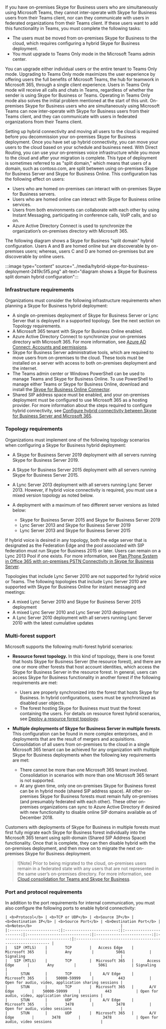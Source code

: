 If you have on-premises Skype for Business users who are simultaneously using Microsoft Teams, they cannot inter-operate with Skype for Business users from their Teams client, nor can they communicate with users in federated organizations from their Teams client. If these users want to add this functionality in Teams, you must complete the following tasks:

 *  The users must be moved from on-premises Skype for Business to the cloud, which requires configuring a hybrid Skype for Business deployment.
 *  You must upgrade to Teams Only mode in the Microsoft Teams admin center.

You can upgrade either individual users or the entire tenant to Teams Only mode. Upgrading to Teams Only mode maximizes the user experience by offering users the full benefits of Microsoft Teams, the hub for teamwork in Microsoft 365, through a single client experience. Users in Teams Only mode will receive all calls and chats in Teams, regardless of whether the sender is using Skype for Business or Teams. Operating in Teams Only mode also solves the initial problem mentioned at the start of this unit. On-premises Skype for Business users who are simultaneously using Microsoft Teams can now inter-operate with Skype for Business users from their Teams client, and they can communicate with users in federated organizations from their Teams client.

Setting up hybrid connectivity and moving all users to the cloud is required before you decommission your on-premises Skype for Business deployment. Once you have set up hybrid connectivity, you can move your users to the cloud based on your schedule and business need. With Direct Routing, you can use your on-premises voice infrastructure while you move to the cloud and after your migration is complete. This type of deployment is sometimes referred to as "split domain," which means that users of a domain, such as contoso.com, are split between using on-premises Skype for Business Server and Skype for Business Online. This configuration has the following effect on users:<br>

 *  Users who are homed on-premises can interact with on-premises Skype for Business servers.
 *  Users who are homed online can interact with Skype for Business online services.
 *  Users from both environments can collaborate with each other by using Instant Messaging, participating in conference calls, VoIP calls, and so on.
 *  Azure Active Directory Connect is used to synchronize the organization’s on-premises directory with Microsoft 365.

The following diagram shows a Skype for Business "split domain" hybrid configuration. Users A and B are homed online but are discoverable by on-premises users; whereas, users C and D are homed on-premises but are discoverable by online users.

:::image type="content" source="../media/hybrid-skype-for-business-deployment-2419c5f5.png" alt-text="diagram shows a Skype for Business split domain hybrid configuration":::


### Infrastructure requirements

Organizations must consider the following infrastructure requirements when planning a Skype for Business hybrid deployment:

 *  A single on-premises deployment of Skype for Business Server or Lync Server that is deployed in a supported topology. See the next section on Topology requirements.
 *  A Microsoft 365 tenant with Skype for Business Online enabled.
 *  Azure Active Directory Connect to synchronize your on-premises directory with Microsoft 365. For more information, see [Azure AD Connect: Accounts and permissions](https://aka.ms/AA4jz5u?azure-portal=true).
 *  Skype for Business Server administrative tools, which are required to move users from on-premises to the cloud. These tools must be installed on a server with access to both on-premises deployment and the internet.
 *  The Teams admin center or Windows PowerShell can be used to manage Teams and Skype for Business Online. To use PowerShell to manage either Teams or Skype for Business Online, download and install the [Skype for Business Online Connector](https://aka.ms/AA4jz6e?azure-portal=true).
 *  Shared SIP address space must be enabled, and your on-premises deployment must be configured to use Microsoft 365 as a hosting provider. For more information about the steps required to configure hybrid connectivity, see [Configure hybrid connectivity between Skype for Business Server and Microsoft 365](https://aka.ms/AA4jz5w?azure-portal=true).

### Topology requirements

Organizations must implement one of the following topology scenarios when configuring a Skype for Business hybrid deployment:

 *  A Skype for Business Server 2019 deployment with all servers running Skype for Business Server 2019.
 *  A Skype for Business Server 2015 deployment with all servers running Skype for Business Server 2015.
 *  A Lync Server 2013 deployment with all servers running Lync Server 2013. However, if hybrid voice connectivity is required, you must use a mixed version topology as noted below.
 *  A deployment with a maximum of two different server versions as listed below:
    
     *  Skype for Business Server 2015 and Skype for Business Server 2019
     *  Lync Server 2013 and Skype for Business Server 2019
     *  Lync Server 2013 and Skype for Business Server 2015

If hybrid voice is desired in any topology, both the edge server that is designated as the Federation Edge and the pool associated with SIP federation must run Skype for Business 2015 or later. Users can remain on a Lync 2013 Pool if one exists. For more information, see [Plan Phone System in Office 365 with on-premises PSTN Connectivity in Skype for Business Server](https://aka.ms/AA4jz6m?azure-portal=true).

Topologies that include Lync Server 2010 are not supported for hybrid voice or Teams. The following topologies that include Lync Server 2010 are supported with Skype for Business Online for instant messaging and meetings:

 *  A mixed Lync Server 2010 and Skype for Business Server 2015 deployment
 *  A mixed Lync Server 2010 and Lync Server 2013 deployment
 *  A Lync Server 2010 deployment with all servers running Lync Server 2010 with the latest cumulative updates

### Multi-forest support

Microsoft supports the following multi-forest hybrid scenarios:

 *  **Resource forest topology.** In this kind of topology, there is one forest that hosts Skype for Business Server (the resource forest), and there are one or more other forests that host account identities, which access the Skype for Business Server in the resource forest. In general, users can access Skype for Business functionality in another forest if the following requirements are met:
    
     *  Users are properly synchronized into the forest that hosts Skype for Business. In hybrid configurations, users must be synchronized as disabled user objects.
     *  The forest hosting Skype for Business must trust the forest containing the users. For details on resource forest hybrid scenarios, see [Deploy a resource forest topology](https://aka.ms/AA4jrtp?azure-portal=true).
 *  **Multiple deployments of Skype for Business Server in multiple forests**. This configuration can be found in more complex enterprises, and in deployments that are the result of mergers and acquisitions. Consolidation of all users from on-premises to the cloud in a single Microsoft 365 tenant can be achieved for any organization with multiple Skype for Business deployments when the following key requirements are met:
    
     *  There cannot be more than one Microsoft 365 tenant involved. Consolidation in scenarios with more than one Microsoft 365 tenant is not supported.
     *  At any given time, only one on-premises Skype for Business forest can be in hybrid mode (shared SIP address space). All other on-premises Skype for Business forests must remain fully on-premises (and presumably federated with each other). These other on-premises organizations can sync to Azure Active Directory if desired with new functionality to disable online SIP domains available as of December 2018.

Customers with deployments of Skype for Business in multiple forests must first fully migrate each Skype for Business forest individually into the Microsoft 365 tenant using split-domain (Shared SIP Address Space) functionality. Once that is complete, they can then disable hybrid with the on-premises deployment, and then move on to migrate the next on-premises Skype for Business deployment.

> ![Note]
> Prior to being migrated to the cloud, on-premises users remain in a federated state with any users that are not represented in the same user’s on-premises directory. For more information, see [Cloud consolidation for Teams and Skype for Business](https://aka.ms/AA4jrup?azure-portal=true).

### Port and protocol requirements

In addition to the port requirements for internal communication, you must also configure the following ports to enable hybrid connectivity:

    | <b>Protocol</b> | <b>TCP or UDP</b> | <b>Source IP</b> | <b>Destination IP</b> | <b>Source Port</b> | <b>Destination Port</b> | <b>Notes</b>                                        |
    |:----------------------:|:------------------------:|:-----------------------:|:----------------------------:|:-------------------------:|:------------------------------:|:---------------------------------------------------------- |
    |   SIP (MTLS)    |        TCP        |   Access Edge    |     Microsoft 365     |        Any         |          5061           | Signaling                                           |
    |   SIP (MTLS)    |        TCP        |  Microsoft 365   |      Access Edge      |        Any         |          5061           | Signaling                                           |
    |      STUN       |        TCP        |     A/V Edge     |     Microsoft 365     |    50000-59999     |           443           | Open for audio, video, application sharing sessions |
    |      STUN       |        TCP        |  Microsoft 365   |       A/V Edge        |    50000-59999     |           443           | Open for audio, video, application sharing sessions |
    |      STUN       |        UDP        |     A/V Edge     |     Microsoft 365     |        3478        |          3478           | Open for audio, video sessions                      |
    |      STUN       |        UDP        |  Microsoft 365   |       A/V Edge        |        3478        |          3478           | Open for audio, video sessions                      |

